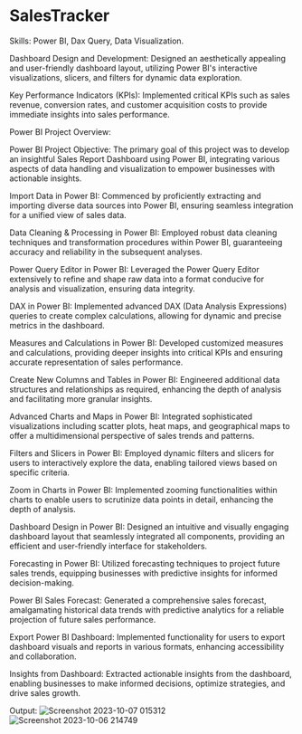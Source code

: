# SalesTracker

Skills: Power BI, Dax Query, Data Visualization. 

Dashboard Design and Development: Designed an aesthetically appealing and user-friendly dashboard layout, utilizing Power BI's interactive visualizations, slicers, and filters for dynamic data exploration. 

Key Performance Indicators (KPIs): Implemented critical KPIs such as sales revenue, conversion rates, and customer acquisition costs to provide immediate insights into sales performance.


Power BI Project Overview:

Power BI Project Objective: The primary goal of this project was to develop an insightful Sales Report Dashboard using Power BI, integrating various aspects of data handling and visualization to empower businesses with actionable insights.

Import Data in Power BI: Commenced by proficiently extracting and importing diverse data sources into Power BI, ensuring seamless integration for a unified view of sales data.

Data Cleaning & Processing in Power BI: Employed robust data cleaning techniques and transformation procedures within Power BI, guaranteeing accuracy and reliability in the subsequent analyses.

Power Query Editor in Power BI: Leveraged the Power Query Editor extensively to refine and shape raw data into a format conducive for analysis and visualization, ensuring data integrity.

DAX in Power BI: Implemented advanced DAX (Data Analysis Expressions) queries to create complex calculations, allowing for dynamic and precise metrics in the dashboard.

Measures and Calculations in Power BI: Developed customized measures and calculations, providing deeper insights into critical KPIs and ensuring accurate representation of sales performance.

Create New Columns and Tables in Power BI: Engineered additional data structures and relationships as required, enhancing the depth of analysis and facilitating more granular insights.

Advanced Charts and Maps in Power BI: Integrated sophisticated visualizations including scatter plots, heat maps, and geographical maps to offer a multidimensional perspective of sales trends and patterns.

Filters and Slicers in Power BI: Employed dynamic filters and slicers for users to interactively explore the data, enabling tailored views based on specific criteria.

Zoom in Charts in Power BI: Implemented zooming functionalities within charts to enable users to scrutinize data points in detail, enhancing the depth of analysis.

Dashboard Design in Power BI: Designed an intuitive and visually engaging dashboard layout that seamlessly integrated all components, providing an efficient and user-friendly interface for stakeholders.

Forecasting in Power BI: Utilized forecasting techniques to project future sales trends, equipping businesses with predictive insights for informed decision-making.

Power BI Sales Forecast: Generated a comprehensive sales forecast, amalgamating historical data trends with predictive analytics for a reliable projection of future sales performance.

Export Power BI Dashboard: Implemented functionality for users to export dashboard visuals and reports in various formats, enhancing accessibility and collaboration.

Insights from Dashboard: Extracted actionable insights from the dashboard, enabling businesses to make informed decisions, optimize strategies, and drive sales growth.

Output:
![Screenshot 2023-10-07 015312](https://github.com/lawanyaarora/SalesTracker/assets/88465845/a6c1b527-bd5f-44b1-8338-9f315e4d133b)
![Screenshot 2023-10-06 214749](https://github.com/lawanyaarora/SalesTracker/assets/88465845/ef990024-c5cc-47e5-bc29-8d803945dd3f)
